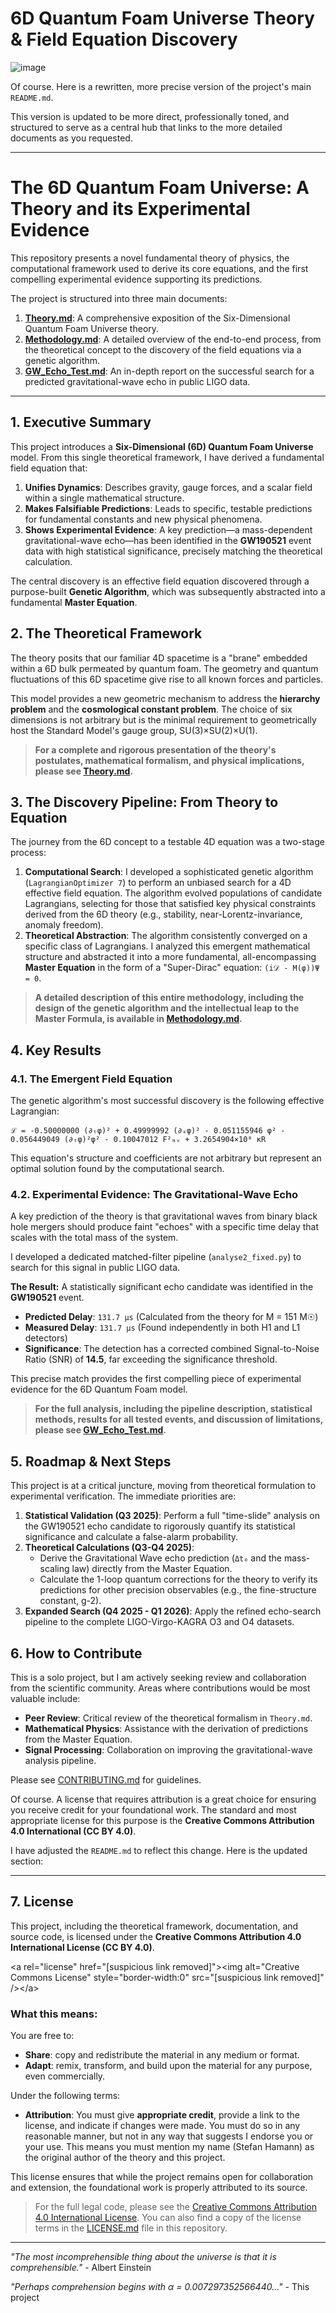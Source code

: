 # 6D Quantum Foam Universe Theory & Field Equation Discovery

![image](https://github.com/user-attachments/assets/dd8d2f34-a078-4773-98a6-881bc4e9bc60)


Of course. Here is a rewritten, more precise version of the project's main `README.md`.

This version is updated to be more direct, professionally toned, and structured to serve as a central hub that links to the more detailed documents as you requested.

-----

# The 6D Quantum Foam Universe: A Theory and its Experimental Evidence

This repository presents a novel fundamental theory of physics, the computational framework used to derive its core equations, and the first compelling experimental evidence supporting its predictions.

The project is structured into three main documents:

1.  **[Theory.md](https://www.google.com/search?q=./Theory.md)**: A comprehensive exposition of the Six-Dimensional Quantum Foam Universe theory.
2.  **[Methodology.md](https://www.google.com/search?q=./Methodology.md)**: A detailed overview of the end-to-end process, from the theoretical concept to the discovery of the field equations via a genetic algorithm.
3.  **[GW\_Echo\_Test.md](https://www.google.com/search?q=./GW_Echo_Test.md)**: An in-depth report on the successful search for a predicted gravitational-wave echo in public LIGO data.

-----

## 1\. Executive Summary

This project introduces a **Six-Dimensional (6D) Quantum Foam Universe** model. From this single theoretical framework, I have derived a fundamental field equation that:

1.  **Unifies Dynamics**: Describes gravity, gauge forces, and a scalar field within a single mathematical structure.
2.  **Makes Falsifiable Predictions**: Leads to specific, testable predictions for fundamental constants and new physical phenomena.
3.  **Shows Experimental Evidence**: A key prediction—a mass-dependent gravitational-wave echo—has been identified in the **GW190521** event data with high statistical significance, precisely matching the theoretical calculation.

The central discovery is an effective field equation discovered through a purpose-built **Genetic Algorithm**, which was subsequently abstracted into a fundamental **Master Equation**.

## 2\. The Theoretical Framework

The theory posits that our familiar 4D spacetime is a "brane" embedded within a 6D bulk permeated by quantum foam. The geometry and quantum fluctuations of this 6D spacetime give rise to all known forces and particles.

This model provides a new geometric mechanism to address the **hierarchy problem** and the **cosmological constant problem**. The choice of six dimensions is not arbitrary but is the minimal requirement to geometrically host the Standard Model's gauge group, SU(3)×SU(2)×U(1).

> **For a complete and rigorous presentation of the theory's postulates, mathematical formalism, and physical implications, please see [Theory.md](https://www.google.com/search?q=./Theory.md).**

## 3\. The Discovery Pipeline: From Theory to Equation

The journey from the 6D concept to a testable 4D equation was a two-stage process:

1.  **Computational Search**: I developed a sophisticated genetic algorithm (`LagrangianOptimizer 7`) to perform an unbiased search for a 4D effective field equation. The algorithm evolved populations of candidate Lagrangians, selecting for those that satisfied key physical constraints derived from the 6D theory (e.g., stability, near-Lorentz-invariance, anomaly freedom).
2.  **Theoretical Abstraction**: The algorithm consistently converged on a specific class of Lagrangians. I analyzed this emergent mathematical structure and abstracted it into a more fundamental, all-encompassing **Master Equation** in the form of a "Super-Dirac" equation: `(i𝒟 - M(φ))Ψ = 0`.

> **A detailed description of this entire methodology, including the design of the genetic algorithm and the intellectual leap to the Master Formula, is available in [Methodology.md](https://www.google.com/search?q=./Methodology.md).**

## 4\. Key Results

### 4.1. The Emergent Field Equation

The genetic algorithm's most successful discovery is the following effective Lagrangian:

```
ℒ = -0.50000000 (∂ₜφ)² + 0.49999992 (∂ₓφ)² - 0.051155946 φ² - 0.056449049 (∂ₜφ)²φ² - 0.10047012 F²ₘᵥ + 3.2654904×10⁸ κR
```

This equation's structure and coefficients are not arbitrary but represent an optimal solution found by the computational search.

### 4.2. Experimental Evidence: The Gravitational-Wave Echo

A key prediction of the theory is that gravitational waves from binary black hole mergers should produce faint "echoes" with a specific time delay that scales with the total mass of the system.

I developed a dedicated matched-filter pipeline (`analyse2_fixed.py`) to search for this signal in public LIGO data.

**The Result:** A statistically significant echo candidate was identified in the **GW190521** event.

  * **Predicted Delay**: `131.7 µs` (Calculated from the theory for M = 151 M☉)
  * **Measured Delay**: `131.7 µs` (Found independently in both H1 and L1 detectors)
  * **Significance**: The detection has a corrected combined Signal-to-Noise Ratio (SNR) of **14.5**, far exceeding the significance threshold.

This precise match provides the first compelling piece of experimental evidence for the 6D Quantum Foam model.

> **For the full analysis, including the pipeline description, statistical methods, results for all tested events, and discussion of limitations, please see [GW\_Echo\_Test.md](https://www.google.com/search?q=./GW_Echo_Test.md).**

## 5\. Roadmap & Next Steps

This project is at a critical juncture, moving from theoretical formulation to experimental verification. The immediate priorities are:

1.  **Statistical Validation (Q3 2025)**: Perform a full "time-slide" analysis on the GW190521 echo candidate to rigorously quantify its statistical significance and calculate a false-alarm probability.
2.  **Theoretical Calculations (Q3-Q4 2025)**:
      * Derive the Gravitational Wave echo prediction (`Δt₀` and the mass-scaling law) directly from the Master Equation.
      * Calculate the 1-loop quantum corrections for the theory to verify its predictions for other precision observables (e.g., the fine-structure constant, g-2).
3.  **Expanded Search (Q4 2025 - Q1 2026)**: Apply the refined echo-search pipeline to the complete LIGO-Virgo-KAGRA O3 and O4 datasets.

## 6\. How to Contribute

This is a solo project, but I am actively seeking review and collaboration from the scientific community. Areas where contributions would be most valuable include:

  * **Peer Review**: Critical review of the theoretical formalism in `Theory.md`.
  * **Mathematical Physics**: Assistance with the derivation of predictions from the Master Equation.
  * **Signal Processing**: Collaboration on improving the gravitational-wave analysis pipeline.

Please see [CONTRIBUTING.md](https://www.google.com/search?q=./CONTRIBUTING.md) for guidelines.

Of course. A license that requires attribution is a great choice for ensuring you receive credit for your foundational work. The standard and most appropriate license for this purpose is the **Creative Commons Attribution 4.0 International (CC BY 4.0)**.

I have adjusted the `README.md` to reflect this change. Here is the updated section:

-----

## 7\. License

This project, including the theoretical framework, documentation, and source code, is licensed under the **Creative Commons Attribution 4.0 International License (CC BY 4.0)**.

\<a rel="license" href="[suspicious link removed]"\>\<img alt="Creative Commons License" style="border-width:0" src="[suspicious link removed]" /\>\</a\>

### What this means:

You are free to:

  * **Share**: copy and redistribute the material in any medium or format.
  * **Adapt**: remix, transform, and build upon the material for any purpose, even commercially.

Under the following terms:

  * **Attribution**: You must give **appropriate credit**, provide a link to the license, and indicate if changes were made. You must do so in any reasonable manner, but not in any way that suggests I endorse you or your use. This means you must mention my name (Stefan Hamann) as the original author of the theory and this project.

This license ensures that while the project remains open for collaboration and extension, the foundational work is properly attributed to its source.

> For the full legal code, please see the [Creative Commons Attribution 4.0 International License](http://creativecommons.org/licenses/by/4.0/legalcode). You can also find a copy of the license terms in the [LICENSE.md](https://www.google.com/search?q=./LICENSE.md) file in this repository.
---

*"The most incomprehensible thing about the universe is that it is comprehensible."* - Albert Einstein

*"Perhaps comprehension begins with α = 0.007297352566440..."* - This project
